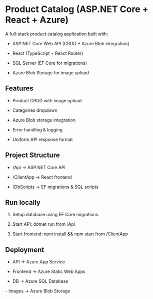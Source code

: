 # Product Catalog (ASP.NET Core + React + Azure)



A full-stack product catalog application built with:

- ASP.NET Core Web API (CRUD + Azure Blob integration)

- React (TypeScript + React Router)

- SQL Server (EF Core for migrations)

- Azure Blob Storage for image upload



## Features

- Product CRUD with image upload

- Categories dropdown

- Azure Blob storage integration

- Error handling \& logging

- Uniform API response format



## Project Structure

- /Api -> ASP.NET Core API

- /ClientApp -> React frontend

- /DbScripts -> EF migrations \& SQL scripts



## Run locally

1. Setup database using EF Core migrations.

2. Start API: dotnet run from /Api

3. Start frontend: npm install \&\& npm start from /ClientApp



## Deployment

- API -> Azure App Service

- Frontend -> Azure Static Web Apps

- DB -> Azure SQL Database

\- Images -> Azure Blob Storage

